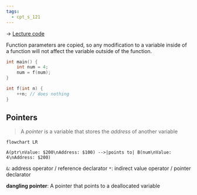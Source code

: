 ```yaml
---
tags:
  - cpt_s_121
---
```


-> [Lecture code](https://github.com/mathletedev/cpt_s/blob/main/121/lectures/2023-10-04)

Function parameters are copied, so any modification to a variable inside of a function will not affect the variable outside of the function.

```c
int main() {
	int num = 4;
	num = f(num);
}

int f(int n) {
	++n; // does nothing
}
```

## Pointers

> A *pointer* is a variable that stores the *address* of another variable

```mermaid
flowchart LR

A(ptr\nValue: $200\nAddress: $100) -->|points to| B(num\nValue: 4\nAddress: $200)
```

`&`: address operator / reference declarator
`*`: indirect value operator / pointer declarator

**dangling pointer**: A pointer that points to a deallocated variable